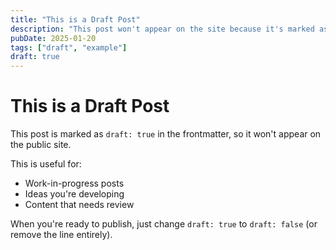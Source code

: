 ```yaml
---
title: "This is a Draft Post"
description: "This post won't appear on the site because it's marked as a draft."
pubDate: 2025-01-20
tags: ["draft", "example"]
draft: true
---
```


# This is a Draft Post

This post is marked as `draft: true` in the frontmatter, so it won't appear on the public site.

This is useful for:

- Work-in-progress posts
- Ideas you're developing
- Content that needs review

When you're ready to publish, just change `draft: true` to `draft: false` (or remove the line entirely).
